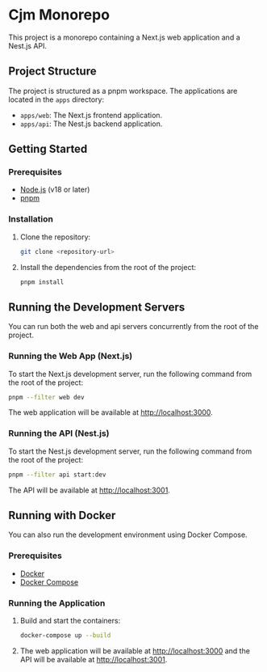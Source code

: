 # Cjm Monorepo

This project is a monorepo containing a Next.js web application and a Nest.js API.

## Project Structure

The project is structured as a pnpm workspace. The applications are located in the `apps` directory:

-   `apps/web`: The Next.js frontend application.
-   `apps/api`: The Nest.js backend application.

## Getting Started

### Prerequisites

-   [Node.js](https://nodejs.org/) (v18 or later)
-   [pnpm](https://pnpm.io/)

### Installation

1.  Clone the repository:
    ```bash
    git clone <repository-url>
    ```
2.  Install the dependencies from the root of the project:
    ```bash
    pnpm install
    ```

## Running the Development Servers

You can run both the web and api servers concurrently from the root of the project.

### Running the Web App (Next.js)

To start the Next.js development server, run the following command from the root of the project:

```bash
pnpm --filter web dev
```

The web application will be available at [http://localhost:3000](http://localhost:3000).

### Running the API (Nest.js)

To start the Nest.js development server, run the following command from the root of the project:

```bash
pnpm --filter api start:dev
```

The API will be available at [http://localhost:3001](http://localhost:3001).

## Running with Docker

You can also run the development environment using Docker Compose.

### Prerequisites

-   [Docker](https://www.docker.com/)
-   [Docker Compose](https://docs.docker.com/compose/)

### Running the Application

1.  Build and start the containers:
    ```bash
    docker-compose up --build
    ```
2.  The web application will be available at [http://localhost:3000](http://localhost:3000) and the API will be available at [http://localhost:3001](http://localhost:3001).
